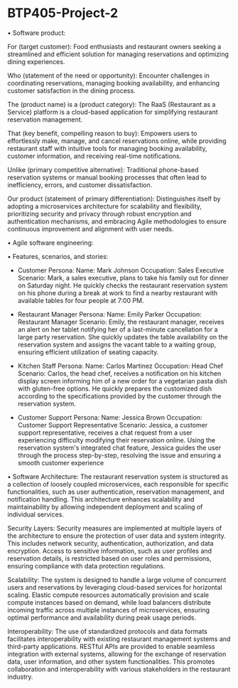 # BTP405-Project-2


•	Software product:

For (target customer): Food enthusiasts and restaurant owners seeking a streamlined and efficient solution for managing reservations and optimizing dining experiences.

Who (statement of the need or opportunity): Encounter challenges in coordinating reservations, managing booking availability, and enhancing customer satisfaction in the dining process.

The (product name) is a (product category): The RaaS (Restaurant as a Service) platform is a cloud-based application for simplifying restaurant reservation management.

That (key benefit, compelling reason to buy): Empowers users to effortlessly make, manage, and cancel reservations online, while providing restaurant staff with intuitive tools for managing booking availability, customer information, and receiving real-time notifications.

Unlike (primary competitive alternative): Traditional phone-based reservation systems or manual booking processes that often lead to inefficiency, errors, and customer dissatisfaction.

Our product (statement of primary differentiation): Distinguishes itself by adopting a microservices architecture for scalability and flexibility, prioritizing security and privacy through robust encryption and authentication mechanisms, and embracing Agile methodologies to ensure continuous improvement and alignment with user needs.

•	Agile software engineering:

 
 
 
 
  
•	Features, scenarios, and stories:

-	Customer Persona:
Name: Mark Johnson
Occupation: Sales Executive
Scenario: Mark, a sales executive, plans to take his family out for dinner on Saturday night. He quickly checks the restaurant reservation system on his phone during a break at work to find a nearby restaurant with available tables for four people at 7:00 PM.

-	Restaurant Manager Persona:
Name: Emily Parker
Occupation: Restaurant Manager
Scenario: Emily, the restaurant manager, receives an alert on her tablet notifying her of a last-minute cancellation for a large party reservation. She quickly updates the table availability on the reservation system and assigns the vacant table to a waiting group, ensuring efficient utilization of seating capacity.

-	 Kitchen Staff Persona:
Name: Carlos Martinez
Occupation: Head Chef
Scenario: Carlos, the head chef, receives a notification on his kitchen display screen informing him of a new order for a vegetarian pasta dish with gluten-free options. He quickly prepares the customized dish according to the specifications provided by the customer through the reservation system.

-	Customer Support Persona:
Name: Jessica Brown
Occupation: Customer Support Representative
Scenario: Jessica, a customer support representative, receives a chat request from a user experiencing difficulty modifying their reservation online. Using the reservation system's integrated chat feature, Jessica guides the user through the process step-by-step, resolving the issue and ensuring a smooth customer experience

•	Software Architecture:
The restaurant reservation system is structured as a collection of loosely coupled microservices, each responsible for specific functionalities, such as user authentication, reservation management, and notification handling. This architecture enhances scalability and maintainability by allowing independent deployment and scaling of individual services.

Security Layers:
Security measures are implemented at multiple layers of the architecture to ensure the protection of user data and system integrity. This includes network security, authentication, authorization, and data encryption. Access to sensitive information, such as user profiles and reservation details, is restricted based on user roles and permissions, ensuring compliance with data protection regulations.

Scalability:
The system is designed to handle a large volume of concurrent users and reservations by leveraging cloud-based services for horizontal scaling. Elastic compute resources automatically provision and scale compute instances based on demand, while load balancers distribute incoming traffic across multiple instances of microservices, ensuring optimal performance and availability during peak usage periods.

Interoperability:
The use of standardized protocols and data formats facilitates interoperability with existing restaurant management systems and third-party applications. RESTful APIs are provided to enable seamless integration with external systems, allowing for the exchange of reservation data, user information, and other system functionalities. This promotes collaboration and interoperability with various stakeholders in the restaurant industry.


